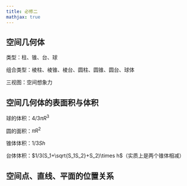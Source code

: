 ```yaml
---
title: 必修二
mathjax: true
---
```


## 空间几何体

类型：柱、锥、台、球

组合类型：棱柱、棱锥、棱台、圆柱、圆锥、圆台、球体

三视图：空间想象力

## 空间几何体的表面积与体积

球的体积：$4/3\pi R^3$

圆的面积：$\pi R^2$

锥体体积：$1/3Sh$

台体体积：$1/3(S_1+\sqrt{S_1S_2}+S_2)\times h$（实质上是两个锥体相减）

## 空间点、直线、平面的位置关系

